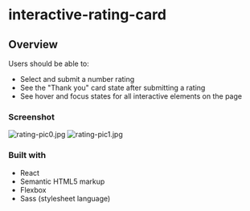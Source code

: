 # interactive-rating-card

## Overview
Users should be able to:

- Select and submit a number rating
- See the "Thank you" card state after submitting a rating
- See hover and focus states for all interactive elements on the page

### Screenshot

<img src="https://b.radikal.host/2023/02/18/rating-pic0.jpg" alt="rating-pic0.jpg" border="0">

<img src="https://b.radikal.host/2023/02/18/rating-pic1.jpg" alt="rating-pic1.jpg" border="0">

### Built with
- React
- Semantic HTML5 markup
- Flexbox
- Sass (stylesheet language)

